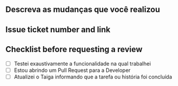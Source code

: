 ## Descreva as mudanças que você realizou

## Issue ticket number and link

## Checklist before requesting a review
- [ ] Testei exaustivamente a funcionalidade na qual trabalhei
- [ ] Estou abrindo um Pull Request para a Developer
- [ ] Atualizei o Taiga informando que a tarefa ou história foi concluída
